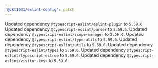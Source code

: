 ```yaml
---
'@ckt1031/eslint-config': patch
---
```


Updated dependency `@typescript-eslint/eslint-plugin` to `5.59.6`.
Updated dependency `@typescript-eslint/parser` to `5.59.6`.
Updated dependency `@typescript-eslint/scope-manager` to `5.59.6`.
Updated dependency `@typescript-eslint/type-utils` to `5.59.6`.
Updated dependency `@typescript-eslint/utils` to `5.59.6`.
Updated dependency `@typescript-eslint/types` to `5.59.6`.
Updated dependency `@typescript-eslint/typescript-estree` to `5.59.6`.
Updated dependency `@typescript-eslint/visitor-keys` to `5.59.6`.
